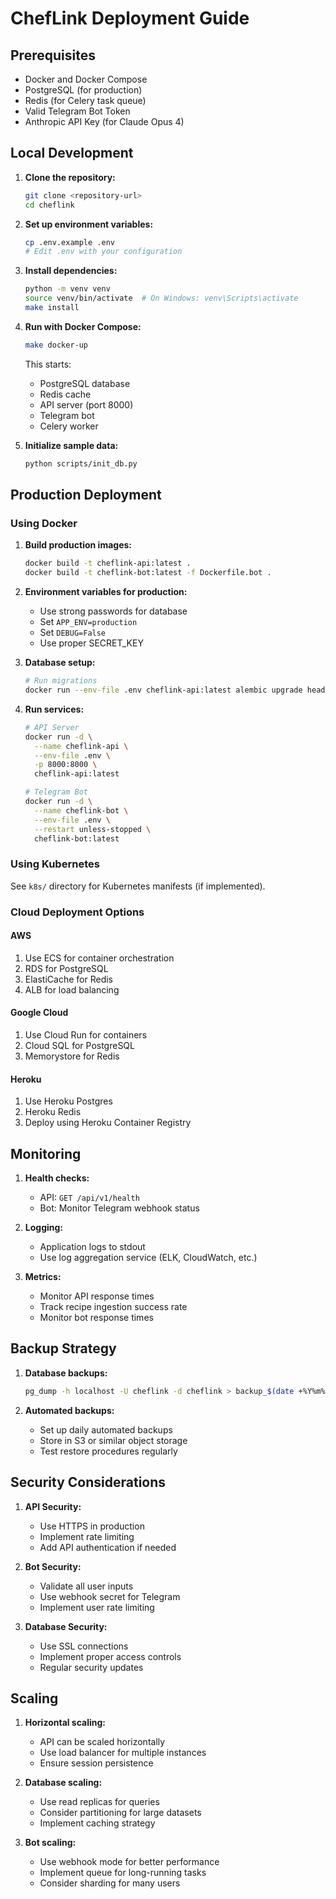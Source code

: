 # ChefLink Deployment Guide

## Prerequisites

- Docker and Docker Compose
- PostgreSQL (for production)
- Redis (for Celery task queue)
- Valid Telegram Bot Token
- Anthropic API Key (for Claude Opus 4)

## Local Development

1. **Clone the repository:**
   ```bash
   git clone <repository-url>
   cd cheflink
   ```

2. **Set up environment variables:**
   ```bash
   cp .env.example .env
   # Edit .env with your configuration
   ```

3. **Install dependencies:**
   ```bash
   python -m venv venv
   source venv/bin/activate  # On Windows: venv\Scripts\activate
   make install
   ```

4. **Run with Docker Compose:**
   ```bash
   make docker-up
   ```

   This starts:
   - PostgreSQL database
   - Redis cache
   - API server (port 8000)
   - Telegram bot
   - Celery worker

5. **Initialize sample data:**
   ```bash
   python scripts/init_db.py
   ```

## Production Deployment

### Using Docker

1. **Build production images:**
   ```bash
   docker build -t cheflink-api:latest .
   docker build -t cheflink-bot:latest -f Dockerfile.bot .
   ```

2. **Environment variables for production:**
   - Use strong passwords for database
   - Set `APP_ENV=production`
   - Set `DEBUG=False`
   - Use proper SECRET_KEY

3. **Database setup:**
   ```bash
   # Run migrations
   docker run --env-file .env cheflink-api:latest alembic upgrade head
   ```

4. **Run services:**
   ```bash
   # API Server
   docker run -d \
     --name cheflink-api \
     --env-file .env \
     -p 8000:8000 \
     cheflink-api:latest

   # Telegram Bot
   docker run -d \
     --name cheflink-bot \
     --env-file .env \
     --restart unless-stopped \
     cheflink-bot:latest
   ```

### Using Kubernetes

See `k8s/` directory for Kubernetes manifests (if implemented).

### Cloud Deployment Options

#### AWS
1. Use ECS for container orchestration
2. RDS for PostgreSQL
3. ElastiCache for Redis
4. ALB for load balancing

#### Google Cloud
1. Use Cloud Run for containers
2. Cloud SQL for PostgreSQL
3. Memorystore for Redis

#### Heroku
1. Use Heroku Postgres
2. Heroku Redis
3. Deploy using Heroku Container Registry

## Monitoring

1. **Health checks:**
   - API: `GET /api/v1/health`
   - Bot: Monitor Telegram webhook status

2. **Logging:**
   - Application logs to stdout
   - Use log aggregation service (ELK, CloudWatch, etc.)

3. **Metrics:**
   - Monitor API response times
   - Track recipe ingestion success rate
   - Monitor bot response times

## Backup Strategy

1. **Database backups:**
   ```bash
   pg_dump -h localhost -U cheflink -d cheflink > backup_$(date +%Y%m%d).sql
   ```

2. **Automated backups:**
   - Set up daily automated backups
   - Store in S3 or similar object storage
   - Test restore procedures regularly

## Security Considerations

1. **API Security:**
   - Use HTTPS in production
   - Implement rate limiting
   - Add API authentication if needed

2. **Bot Security:**
   - Validate all user inputs
   - Use webhook secret for Telegram
   - Implement user rate limiting

3. **Database Security:**
   - Use SSL connections
   - Implement proper access controls
   - Regular security updates

## Scaling

1. **Horizontal scaling:**
   - API can be scaled horizontally
   - Use load balancer for multiple instances
   - Ensure session persistence

2. **Database scaling:**
   - Use read replicas for queries
   - Consider partitioning for large datasets
   - Implement caching strategy

3. **Bot scaling:**
   - Use webhook mode for better performance
   - Implement queue for long-running tasks
   - Consider sharding for many users